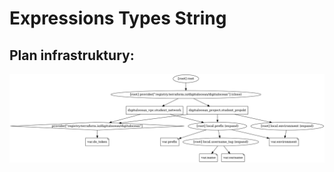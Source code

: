 # Expressions Types String

## Plan infrastruktury:
![PNG GRAPH](/001_terraform_workflow/028_expresions_types_string/digitalocean_example/graph.png "Przykład graficzny konfiguracji")